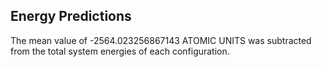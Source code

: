 ## Energy Predictions
The mean value of -2564.023256867143 ATOMIC UNITS was subtracted from the total system energies of each configuration.